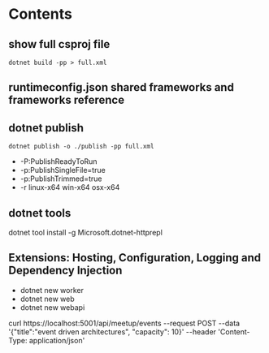 # Contents

## show full csproj file

```dotnet build -pp > full.xml```

## runtimeconfig.json shared frameworks and frameworks reference

## dotnet publish

```dotnet publish -o ./publish -pp full.xml```

* -P:PublishReadyToRun
* -p:PublishSingleFile=true
* -p:PublishTrimmed=true
* -r linux-x64 win-x64 osx-x64

## dotnet tools
dotnet tool install -g Microsoft.dotnet-httprepl


## Extensions: Hosting, Configuration, Logging and Dependency Injection

* dotnet new worker
* dotnet new web
* dotnet new webapi


curl https://localhost:5001/api/meetup/events --request POST --data '{"title":"event driven architectures", "capacity": 10}' --header 'Content-Type: application/json'